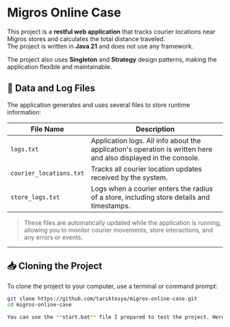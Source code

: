 # Migros Online Case

This project is a **restful web application** that tracks courier locations near Migros stores and calculates the total distance traveled.  
The project is written in **Java 21** and does not use any framework.  

The project also uses **Singleton** and **Strategy** design patterns, making the application flexible and maintainable.

## 📄 Data and Log Files

The application generates and uses several files to store runtime information:

| File Name | Description |
|-----------|-------------|
| `logs.txt` | Application logs. All info about the application's operation is written here and also displayed in the console. |
| `courier_locations.txt` | Tracks all courier location updates received by the system. |
| `store_logs.txt` | Logs when a courier enters the radius of a store, including store details and timestamps. |

> These files are automatically updated while the application is running, allowing you to monitor courier movements, store interactions, and any errors or events.

---

## 📥 Cloning the Project

To clone the project to your computer, use a terminal or command prompt:

```bash
git clone https://github.com/tariktosya/migros-online-case.git
cd migros-online-case

You can use the **start.bat** file I prepared to test the project. Here you'll see the basic test cases I've prepared in advance.
